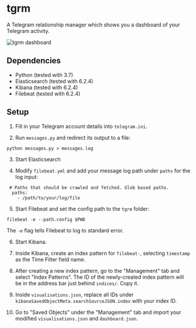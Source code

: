 # tgrm
A Telegram relationship manager which shows you a dashboard of your Telegram activity.

![tgrm dashboard](https://user-images.githubusercontent.com/11734309/45871491-3841b180-bdc0-11e8-84d4-a8b29a51c5ea.png)

## Dependencies
- Python (tested with 3.7)
- Elasticsearch (tested with 6.2.4)
- Kibana (tested with 6.2.4)
- Filebeat (tested with 6.2.4)

## Setup
1. Fill in your Telegram account details into `telegram.ini`.

2. Run `messages.py` and redirect its output to a file:
```
python messages.py > messages.log
```

3. Start Elasticsearch

4. Modify `filebeat.yml` and add your message log path under `paths` for the log input:
```
 # Paths that should be crawled and fetched. Glob based paths.
  paths:
    - /path/to/your/log/file
```

5. Start Filebeat and set the config path to the `tgrm` folder:
```
filebeat -e --path.config $PWD
```
The `-e` flag tells Filebeat to log to standard error.

6. Start Kibana.

7. Inside Kibana, create an index pattern for `filebeat-`, selecting `timestamp` as the Time Filter field name.

8. After creating a new index pattern, go to the "Management" tab and select "Index Patterns". The ID of the newly-created index pattern will be in the address bar just behind `indices/`. Copy it.

9. Inside `visualisations.json`, replace all IDs under `kibanaSavedObjectMeta.searchSourceJSON.index` with your index ID.

10. Go to "Saved Objects" under the "Management" tab and import your modified `visualisations.json` and `dashboard.json`.
